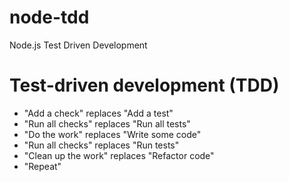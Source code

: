 # node-tdd

Node.js Test Driven Development

# Test-driven development (TDD)

<ul>
  <li>"Add a check" replaces "Add a test"</li>
  <li>"Run all checks" replaces "Run all tests"</li>
  <li>"Do the work" replaces "Write some code"</li>
  <li>"Run all checks" replaces "Run tests"</li>
  <li>"Clean up the work" replaces "Refactor code"</li>
  <li>"Repeat"</li>
</ul>
